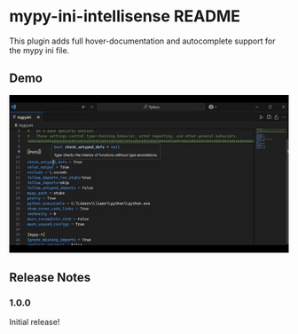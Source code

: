 # mypy-ini-intellisense README

This plugin adds full hover-documentation and autocomplete support for the mypy ini file.

## Demo

![demo](./assets/preview.gif)

## Release Notes

### 1.0.0

Initial release!